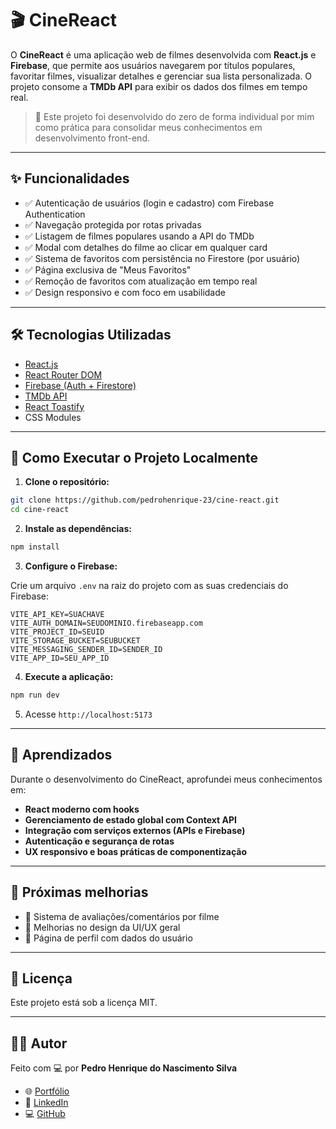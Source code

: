 
# 🎬 CineReact

O **CineReact** é uma aplicação web de filmes desenvolvida com **React.js** e **Firebase**, que permite aos usuários navegarem por títulos populares, favoritar filmes, visualizar detalhes e gerenciar sua lista personalizada. O projeto consome a **TMDb API** para exibir os dados dos filmes em tempo real.

> 🚀 Este projeto foi desenvolvido do zero de forma individual por mim como prática para consolidar meus conhecimentos em desenvolvimento front-end.

---

## ✨ Funcionalidades

- ✅ Autenticação de usuários (login e cadastro) com Firebase Authentication
- ✅ Navegação protegida por rotas privadas
- ✅ Listagem de filmes populares usando a API do TMDb
- ✅ Modal com detalhes do filme ao clicar em qualquer card
- ✅ Sistema de favoritos com persistência no Firestore (por usuário)
- ✅ Página exclusiva de "Meus Favoritos"
- ✅ Remoção de favoritos com atualização em tempo real
- ✅ Design responsivo e com foco em usabilidade

---

## 🛠️ Tecnologias Utilizadas

- [React.js](https://reactjs.org/)
- [React Router DOM](https://reactrouter.com/)
- [Firebase (Auth + Firestore)](https://firebase.google.com/)
- [TMDb API](https://www.themoviedb.org/documentation/api)
- [React Toastify](https://fkhadra.github.io/react-toastify/)
- CSS Modules

---

## 🔧 Como Executar o Projeto Localmente

1. **Clone o repositório:**

```bash
git clone https://github.com/pedrohenrique-23/cine-react.git
cd cine-react
```

2. **Instale as dependências:**

```bash
npm install
```

3. **Configure o Firebase:**

Crie um arquivo `.env` na raiz do projeto com as suas credenciais do Firebase:

```
VITE_API_KEY=SUACHAVE
VITE_AUTH_DOMAIN=SEUDOMINIO.firebaseapp.com
VITE_PROJECT_ID=SEUID
VITE_STORAGE_BUCKET=SEUBUCKET
VITE_MESSAGING_SENDER_ID=SENDER_ID
VITE_APP_ID=SEU_APP_ID
```

4. **Execute a aplicação:**

```bash
npm run dev
```

5. Acesse `http://localhost:5173`

---

## 🧠 Aprendizados

Durante o desenvolvimento do CineReact, aprofundei meus conhecimentos em:
- **React moderno com hooks**
- **Gerenciamento de estado global com Context API**
- **Integração com serviços externos (APIs e Firebase)**
- **Autenticação e segurança de rotas**
- **UX responsivo e boas práticas de componentização**

---

## 📌 Próximas melhorias

- 🎯 Sistema de avaliações/comentários por filme
- 🎯 Melhorias no design da UI/UX geral
- 🎯 Página de perfil com dados do usuário

---

## 📃 Licença

Este projeto está sob a licença MIT.

---

## 👨‍💻 Autor

Feito com 💻 por **Pedro Henrique do Nascimento Silva**

- 🌐 [Portfólio](https://portfolio-opal-psi-45.vercel.app/)
- 💼 [LinkedIn](https://www.linkedin.com/in/pedro-silva-05794833b/)
- 💻 [GitHub](https://github.com/pedrohenrique-23)
